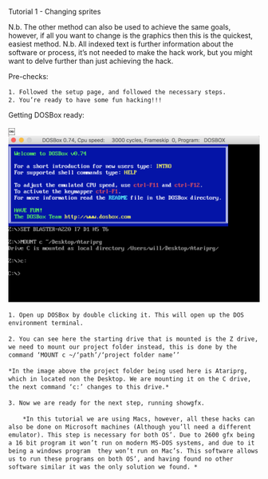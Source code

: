 Tutorial 1 - Changing sprites

N.b. The other method can also be used to achieve the same goals, however, if all you want to change is the graphics then this is the quickest, easiest method.
N.b. All indexed text is further information about the software or process, it’s not needed to make the hack work, but you might want to delve further than just achieving the hack.

Pre-checks:

	1. Followed the setup page, and followed the necessary steps.
	2. You’re ready to have some fun hacking!!!

Getting DOSBox ready:

￼ ![](/public/dosbox.png?raw=true)

	1. Open up DOSBox by double clicking it. This will open up the DOS environment terminal.

	2. You can see here the starting drive that is mounted is the Z drive, we need to mount our project folder instead, this is done by the command ‘MOUNT c ~/‘path’/‘project folder name’’

    *In the image above the project folder being used here is Atariprg, which in located non the Desktop. We are mounting it on the C drive, the next command ‘c:’ changes to this drive.*

	3. Now we are ready for the next step, running showgfx.

		*In this tutorial we are using Macs, however, all these hacks can also be done on Microsoft machines (Although you’ll need a different emulator). This step is necessary for both OS’. Due to 2600 gfx being a 16 bit program it won’t run on modern MS-DOS systems, and due to it being a windows program 	they won’t run on Mac’s. This software allows us to run these programs on both OS’, and having found no other software similar it was the only solution we found. *
